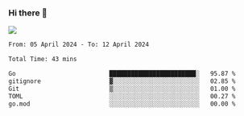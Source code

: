 ### Hi there 👋️

![](https://komarev.com/ghpvc/?username=Loner1024)

<!--START_SECTION:waka-->

```txt
From: 05 April 2024 - To: 12 April 2024

Total Time: 43 mins

Go                          ████████████████████████░   95.87 %
gitignore                   ▓░░░░░░░░░░░░░░░░░░░░░░░░   02.85 %
Git                         ▒░░░░░░░░░░░░░░░░░░░░░░░░   01.00 %
TOML                        ░░░░░░░░░░░░░░░░░░░░░░░░░   00.27 %
go.mod                      ░░░░░░░░░░░░░░░░░░░░░░░░░   00.00 %
```

<!--END_SECTION:waka-->



